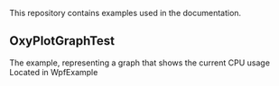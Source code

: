This repository contains examples used in the documentation.

## OxyPlotGraphTest
The example, representing a graph that shows the current CPU usage
Located in WpfExample
